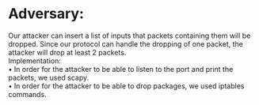 # Adversary:
Our attacker can insert a list of inputs that packets containing them will be dropped. Since our protocol can handle the dropping of one packet, the attacker will drop at least 2 packets.<br />
Implementation:<br />
• In order for the attacker to be able to listen to the port and print the packets, we used scapy.<br />
• In order for the attacker to be able to drop packages, we used iptables commands.<br />
